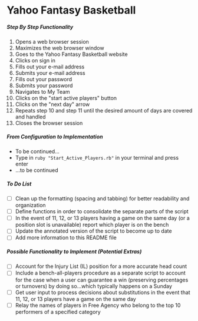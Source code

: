 # Yahoo Fantasy Basketball

##### Step By Step Functionality

1. Opens a web browser session
2. Maximizes the web browser window
3. Goes to the Yahoo Fantasy Basketball website
4. Clicks on sign in
5. Fills out your e-mail address
6. Submits your e-mail address
7. Fills out your password
8. Submits your password
9. Navigates to My Team
10. Clicks on the "start active players" button
11. Clicks on the "next day" arrow
12. Repeats step 10 and step 11 until the desired amount of days are covered and handled
13. Closes the browser session

##### From Configuration to Implementation

- To be continued...
- Type in `ruby "Start_Active_Players.rb"` in your terminal and press enter
- ...to be continued

##### To Do List
- [ ] Clean up the formatting (spacing and tabbing) for better readability and organization
- [ ] Define functions in order to consolidate the separate parts of the script
- [ ] In the event of 11, 12, or 13 players having a game on the same day (or a position slot is unavailable) report which player is on the bench
- [ ] Update the annotated version of the script to become up to date
- [ ] Add more information to this README file

##### Possible Functionality to Implement (Potential Extras)
- [ ] Account for the Injury List (IL) position for a more accurate head count
- [ ] Include a bench-all-players procedure as a separate script to account for the case when a user can guarantee a win (preserving percentages or turnovers) by doing so...which typically happens on a Sunday
- [ ] Get user input to process decisions about substitutions in the event that 11, 12, or 13 players have a game on the same day
- [ ] Relay the names of players in Free Agency who belong to the top 10 performers of a specified category
